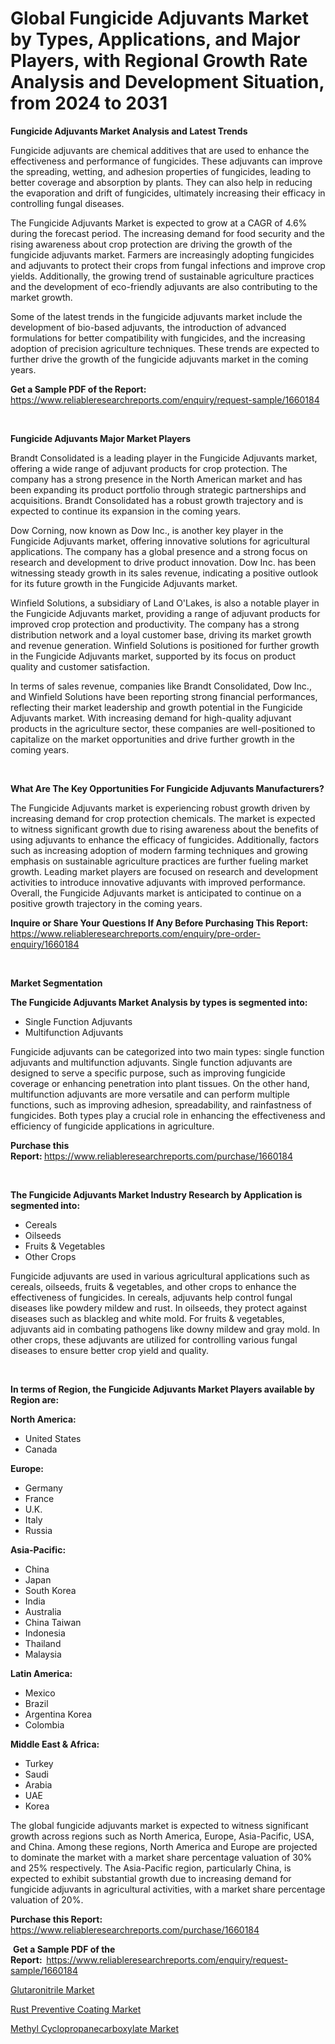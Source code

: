 <p><h1>Global Fungicide Adjuvants Market by Types, Applications, and Major Players, with Regional Growth Rate Analysis and Development Situation, from 2024 to 2031</h1></p><p><strong>Fungicide Adjuvants Market Analysis and Latest Trends</strong></p>
<p><p>Fungicide adjuvants are chemical additives that are used to enhance the effectiveness and performance of fungicides. These adjuvants can improve the spreading, wetting, and adhesion properties of fungicides, leading to better coverage and absorption by plants. They can also help in reducing the evaporation and drift of fungicides, ultimately increasing their efficacy in controlling fungal diseases.</p><p>The Fungicide Adjuvants Market is expected to grow at a CAGR of 4.6% during the forecast period. The increasing demand for food security and the rising awareness about crop protection are driving the growth of the fungicide adjuvants market. Farmers are increasingly adopting fungicides and adjuvants to protect their crops from fungal infections and improve crop yields. Additionally, the growing trend of sustainable agriculture practices and the development of eco-friendly adjuvants are also contributing to the market growth.</p><p>Some of the latest trends in the fungicide adjuvants market include the development of bio-based adjuvants, the introduction of advanced formulations for better compatibility with fungicides, and the increasing adoption of precision agriculture techniques. These trends are expected to further drive the growth of the fungicide adjuvants market in the coming years.</p></p>
<p><strong>Get a Sample PDF of the Report:&nbsp;</strong> <a href="https://www.reliableresearchreports.com/enquiry/request-sample/1660184">https://www.reliableresearchreports.com/enquiry/request-sample/1660184</a></p>
<p>&nbsp;</p>
<p><strong>Fungicide Adjuvants Major Market Players</strong></p>
<p><p>Brandt Consolidated is a leading player in the Fungicide Adjuvants market, offering a wide range of adjuvant products for crop protection. The company has a strong presence in the North American market and has been expanding its product portfolio through strategic partnerships and acquisitions. Brandt Consolidated has a robust growth trajectory and is expected to continue its expansion in the coming years.</p><p>Dow Corning, now known as Dow Inc., is another key player in the Fungicide Adjuvants market, offering innovative solutions for agricultural applications. The company has a global presence and a strong focus on research and development to drive product innovation. Dow Inc. has been witnessing steady growth in its sales revenue, indicating a positive outlook for its future growth in the Fungicide Adjuvants market.</p><p>Winfield Solutions, a subsidiary of Land O'Lakes, is also a notable player in the Fungicide Adjuvants market, providing a range of adjuvant products for improved crop protection and productivity. The company has a strong distribution network and a loyal customer base, driving its market growth and revenue generation. Winfield Solutions is positioned for further growth in the Fungicide Adjuvants market, supported by its focus on product quality and customer satisfaction.</p><p>In terms of sales revenue, companies like Brandt Consolidated, Dow Inc., and Winfield Solutions have been reporting strong financial performances, reflecting their market leadership and growth potential in the Fungicide Adjuvants market. With increasing demand for high-quality adjuvant products in the agriculture sector, these companies are well-positioned to capitalize on the market opportunities and drive further growth in the coming years.</p></p>
<p>&nbsp;</p>
<p><strong>What Are The Key Opportunities For Fungicide Adjuvants Manufacturers?</strong></p>
<p><p>The Fungicide Adjuvants market is experiencing robust growth driven by increasing demand for crop protection chemicals. The market is expected to witness significant growth due to rising awareness about the benefits of using adjuvants to enhance the efficacy of fungicides. Additionally, factors such as increasing adoption of modern farming techniques and growing emphasis on sustainable agriculture practices are further fueling market growth. Leading market players are focused on research and development activities to introduce innovative adjuvants with improved performance. Overall, the Fungicide Adjuvants market is anticipated to continue on a positive growth trajectory in the coming years.</p></p>
<p><strong>Inquire or Share Your Questions If Any Before Purchasing This Report:</strong> <a href="https://www.reliableresearchreports.com/enquiry/pre-order-enquiry/1660184">https://www.reliableresearchreports.com/enquiry/pre-order-enquiry/1660184</a></p>
<p>&nbsp;</p>
<p><strong>Market Segmentation</strong></p>
<p><strong>The Fungicide Adjuvants Market Analysis by types is segmented into:</strong></p>
<p><ul><li>Single Function Adjuvants</li><li>Multifunction Adjuvants</li></ul></p>
<p><p>Fungicide adjuvants can be categorized into two main types: single function adjuvants and multifunction adjuvants. Single function adjuvants are designed to serve a specific purpose, such as improving fungicide coverage or enhancing penetration into plant tissues. On the other hand, multifunction adjuvants are more versatile and can perform multiple functions, such as improving adhesion, spreadability, and rainfastness of fungicides. Both types play a crucial role in enhancing the effectiveness and efficiency of fungicide applications in agriculture.</p></p>
<p><strong>Purchase this Report:&nbsp;</strong><a href="https://www.reliableresearchreports.com/purchase/1660184">https://www.reliableresearchreports.com/purchase/1660184</a></p>
<p>&nbsp;</p>
<p><strong>The Fungicide Adjuvants Market Industry Research by Application is segmented into:</strong></p>
<p><ul><li>Cereals</li><li>Oilseeds</li><li>Fruits & Vegetables</li><li>Other Crops</li></ul></p>
<p><p>Fungicide adjuvants are used in various agricultural applications such as cereals, oilseeds, fruits & vegetables, and other crops to enhance the effectiveness of fungicides. In cereals, adjuvants help control fungal diseases like powdery mildew and rust. In oilseeds, they protect against diseases such as blackleg and white mold. For fruits & vegetables, adjuvants aid in combating pathogens like downy mildew and gray mold. In other crops, these adjuvants are utilized for controlling various fungal diseases to ensure better crop yield and quality.</p></p>
<p>&nbsp;</p>
<p><strong>In terms of Region, the Fungicide Adjuvants Market Players available by Region are:</strong></p>
<p>
    <p> <strong> North America: </strong>
        <ul>
            <li>United States</li>
            <li>Canada</li>
        </ul>
        </p> 
    <p> <strong> Europe: </strong>
        <ul>
            <li>Germany</li>
            <li>France</li>
            <li>U.K.</li>
            <li>Italy</li>
            <li>Russia</li>
        </ul>
        </p> 
    <p> <strong> Asia-Pacific: </strong>
        <ul>
            <li>China</li>
            <li>Japan</li>
            <li>South Korea</li>
            <li>India</li>
            <li>Australia</li>
            <li>China Taiwan</li>
            <li>Indonesia</li>
            <li>Thailand</li>
            <li>Malaysia</li>
        </ul>
        </p> 
    <p> <strong> Latin America: </strong>
        <ul>
            <li>Mexico</li>
            <li>Brazil</li>
            <li>Argentina Korea</li>
            <li>Colombia</li>
        </ul>
        </p> 
    <p> <strong> Middle East & Africa: </strong>
        <ul>
            <li>Turkey</li>
            <li>Saudi</li>
            <li>Arabia</li>
            <li>UAE</li>
            <li>Korea</li>
        </ul>
    </p>
    </p>
<p><p>The global fungicide adjuvants market is expected to witness significant growth across regions such as North America, Europe, Asia-Pacific, USA, and China. Among these regions, North America and Europe are projected to dominate the market with a market share percentage valuation of 30% and 25% respectively. The Asia-Pacific region, particularly China, is expected to exhibit substantial growth due to increasing demand for fungicide adjuvants in agricultural activities, with a market share percentage valuation of 20%.</p></p>
<p><strong>Purchase this Report: </strong><a href="https://www.reliableresearchreports.com/purchase/1660184">https://www.reliableresearchreports.com/purchase/1660184</a></p>
<p>&nbsp;<strong>Get a Sample PDF of the Report:&nbsp;&nbsp;</strong><a href="https://www.reliableresearchreports.com/enquiry/request-sample/1660184">https://www.reliableresearchreports.com/enquiry/request-sample/1660184</a></p>
<p><strong></strong></p>
<p><p><a href="https://github.com/mauripalmi/Market-Research-Report-List-2/blob/main/glutaronitrile-market.md">Glutaronitrile Market</a></p><p><a href="https://github.com/nicoletavirag/Market-Research-Report-List-2/blob/main/rust-preventive-coating-market.md">Rust Preventive Coating Market</a></p><p><a href="https://github.com/gulaimolin/Market-Research-Report-List-3/blob/main/methyl-cyclopropanecarboxylate-market.md">Methyl Cyclopropanecarboxylate Market</a></p></p>